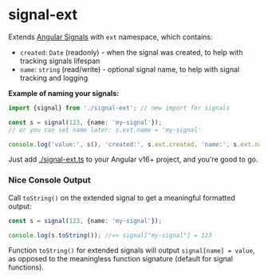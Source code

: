 # signal-ext

Extends [Angular Signals] with `ext` namespace, which contains:

* `created`: `Date` (readonly) - when the signal was created, to help with tracking signals lifespan
* `name`: `string` (read/write) - optional signal name, to help with signal tracking and logging

**Example of naming your signals:**

```ts
import {signal} from './signal-ext'; // new import for signals

const s = signal(123, {name: 'my-signal'});
// or you can set name later: s.ext.name = 'my-signal'

console.log('value:', s(), 'created:', s.ext.created, 'name:', s.ext.name);
```

Just add [./signal-ext.ts](./signal-ext.ts) to your Angular v16+ project, and you're good to go.

### Nice Console Output

Call `toString()` on the extended signal to get a meaningful formatted output:

```ts
const s = signal(123, {name: 'my-signal'});

console.log(s.toString()); //=> signal["my-signal"] = 123
```

Function `toString()` for extended signals will output `signal[name] = value`, as opposed to the
meaningless function signature (default for signal functions).

[Angular Signals]:https://angular.io/guide/signals
